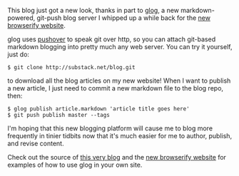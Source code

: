This blog just got a new look, thanks in part to
[glog](https://github.com/substack/glog),
a new markdown-powered, git-push blog server I whipped up a while back for the 
[new browserify website](http://browserify.org/).

glog uses [pushover](https://github.com/substack/pushover) to speak git over
http, so you can attach git-based markdown blogging into pretty much any web
server. You can try it yourself, just do:

```
$ git clone http://substack.net/blog.git
```

to download all the blog articles on my new website!
When I want to publish a new article, I just need to commit a new markdown file
to the blog repo, then:

```
$ glog publish article.markdown 'article title goes here'
$ git push publish master --tags
```

I'm hoping that this new blogging platform will cause me to blog more frequently
in tinier tidbits now that it's much easier for me to author, publish, and
revise content.

Check out the source of
[this very blog](https://github.com/substack/substack.net)
and the 
[new browserify website](https://github.com/substack/browserify-website)
for examples of how to use glog in your own site.
